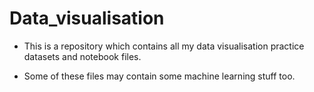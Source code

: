 # Data_visualisation

* This is a repository which contains all my data visualisation practice datasets and notebook files.

* Some of these files may contain some machine learning stuff too.

